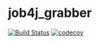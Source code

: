 # job4j_grabber

[![Build Status](https://app.travis-ci.com/Sergei159/job4j_grabber.svg?branch=master)](https://travis-ci.com/Sergei159/job4j_job4j_grabber)
[![codecov](https://codecov.io/gh/Sergei159/job4j_grabber/branch/master/graph/badge.svg?token=72dfdee7-f9b3-4431-8ee1-679323b4c5d4)](https://app.codecov.io/gh/Sergei159/job4j_grabber)